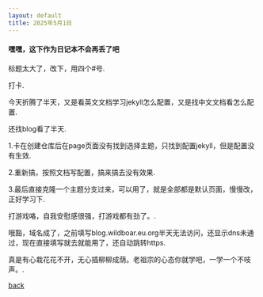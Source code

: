 ```yaml
---
layout: default
title: 2025年5月1日
---
```


#### 嘿嘿，这下作为日记本不会再丢了吧
标题太大了，改下，用四个#号.

打卡.

今天折腾了半天，又是看英文文档学习jekyll怎么配置，又是找中文文档看怎么配置.

还找blog看了半天.

1.卡在创建仓库后在page页面没有找到选择主题，只找到配置jekyll，但是配置没有生效.

2.重新搞，按照文档写配置，搞来搞去没有效果.

3.最后直接克隆一个主题分支过来，可以用了，就是全部都是默认页面，慢慢改，正好学习下.

打游戏咯，自我安慰感很强，打游戏都有劲了。.

哦豁，域名成了，之前填写blog.wildboar.eu.org半天无法访问，还显示dns未通过，现在直接填写就去就能用了，还自动跳转https.

真是有心栽花花不开，无心插柳柳成荫。老祖宗的心态你就学吧，一学一个不吱声。.

[back](./)
